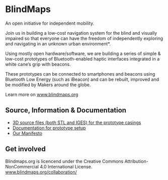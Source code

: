 BlindMaps
=========

An open initiative for independent mobility.

Join us in building a low-cost navigation system for the blind and visually impaired so that everyone can have the freedom of independently exploring and navigating in an unknown urban environment*.

Using mostly open hardware/software, we are building a series of simple & low-cost prototypes of Bluetooth-enabled haptic interfaces integrated in a white cane‘s grip with beacons.

These prototypes can be connected to smartphones and beacons using Bluetooth Low Energy (such as iBeacon) and can be rebuilt, improved and be modified by Makers around the globe.

Learn more on www.blindmaps.org

## Source, Information & Documentation 

- [3D source files (both STL and IGES) for the prototype casings](https://github.com/BlindMapsOrg/BlindMaps/tree/master/3D_Source)
- [Documentation for prototype setup](https://github.com/BlindMapsOrg/BlindMaps/blob/master/Documentation/documentation.md)
- [Our Manifesto](https://github.com/BlindMapsOrg/BlindMaps/blob/master/Manifesto/Manifesto.md)

## Get involved

Blindmaps.org is licencend under the Creative Commons Attribution-NonCommercial 4.0 International License. www.blindmaps.org/collaboration/
